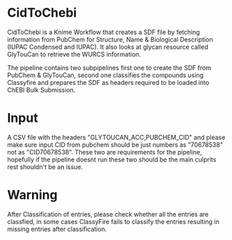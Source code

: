 # CidToChebi  

CidToChebi is a Knime Workflow that creates a SDF file by fetching information from PubChem for Structure, Name & Biological Description (IUPAC Condensed and IUPAC). It also looks at glycan resource called GlyTouCan to retrieve the WURCS information. 

The pipeline contains two subpipelines first one to create the SDF from PubChem & GlyTouCan, second one classifies the compounds using Classyfire and prepares the SDF as headers required to be loaded into ChEBI Bulk Submission.

# Input 
A CSV file with the headers "GLYTOUCAN_ACC,PUBCHEM_CID" and please make sure input CID from pubchem should be just numbers as "70678538" not as "CID70678538". These two are requirements for the pipeline, hopefully if the pipeline doesnt run these two should be the main culprits rest shouldn't be an issue.

# Warning 
After Classification of entries, please check whether all the entries are classfied, in some cases ClassyFire fails to classify the entries resulting in missing entries after classification. 
